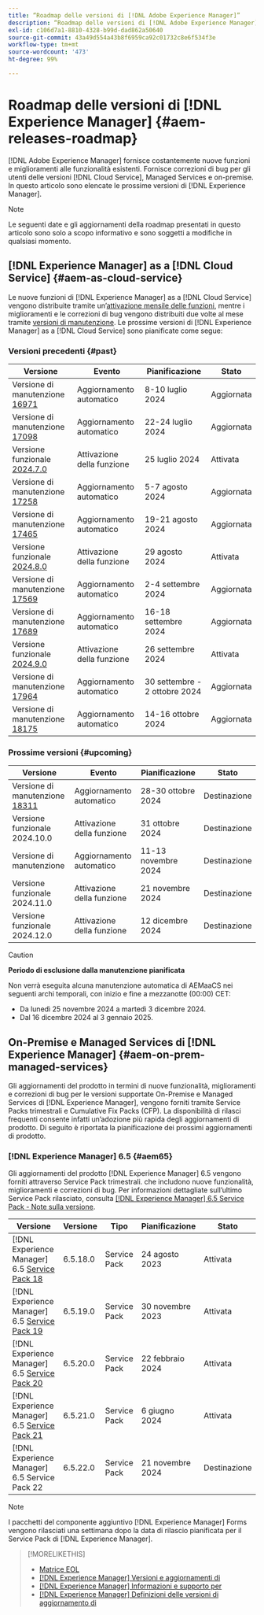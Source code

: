 ```yaml
---
title: “Roadmap delle versioni di [!DNL Adobe Experience Manager]”
description: “Roadmap delle versioni di [!DNL Adobe Experience Manager]”
exl-id: c106d7a1-8810-4328-b99d-dad862a50640
source-git-commit: 43a49d554a43b8f6959ca92c01732c8e6f534f3e
workflow-type: tm+mt
source-wordcount: '473'
ht-degree: 99%

---
```



# Roadmap delle versioni di [!DNL Experience Manager] {#aem-releases-roadmap}

[!DNL Adobe Experience Manager] fornisce costantemente nuove funzioni e miglioramenti alle funzionalità esistenti. Fornisce correzioni di bug per gli utenti delle versioni [!DNL Cloud Service], Managed Services e on-premise. In questo articolo sono elencate le prossime versioni di [!DNL Experience Manager].

>[!NOTE]
>
>Le seguenti date e gli aggiornamenti della roadmap presentati in questo articolo sono solo a scopo informativo e sono soggetti a modifiche in qualsiasi momento.

## [!DNL Experience Manager] as a [!DNL Cloud Service] {#aem-as-cloud-service}

Le nuove funzioni di [!DNL Experience Manager] as a [!DNL Cloud Service] vengono distribuite tramite un’[attivazione mensile delle funzioni](https://experienceleague.adobe.com/it/docs/experience-manager-cloud-service/content/release-notes/release-notes/release-notes-current), mentre i miglioramenti e le correzioni di bug vengono distribuiti due volte al mese tramite [versioni di manutenzione](https://experienceleague.adobe.com/it/docs/experience-manager-cloud-service/content/release-notes/maintenance/latest).
Le prossime versioni di [!DNL Experience Manager] as a [!DNL Cloud Service] sono pianificate come segue:

### Versioni precedenti {#past}

| Versione | Evento | Pianificazione | Stato |
|---|---|---|---|
| Versione di manutenzione [16971](https://experienceleague.adobe.com/it/docs/experience-manager-cloud-service/content/release-notes/maintenance/2024/2024-7-0#release-16971) | Aggiornamento automatico | 8-10 luglio 2024 | Aggiornata |
| Versione di manutenzione [17098](https://experienceleague.adobe.com/it/docs/experience-manager-cloud-service/content/release-notes/maintenance/2024/2024-7-0#release-17098) | Aggiornamento automatico | 22-24 luglio 2024 | Aggiornata |
| Versione funzionale [2024.7.0](https://experienceleague.adobe.com/it/docs/experience-manager-cloud-service/content/release-notes/release-notes/2024/release-notes-2024-7-0) | Attivazione della funzione | 25 luglio 2024 | Attivata |
| Versione di manutenzione [17258](https://experienceleague.adobe.com/it/docs/experience-manager-cloud-service/content/release-notes/maintenance/2024/2024-8-0#release-17258) | Aggiornamento automatico | 5-7 agosto 2024 | Aggiornata |
| Versione di manutenzione [17465](https://experienceleague.adobe.com/it/docs/experience-manager-cloud-service/content/release-notes/maintenance/2024/2024-8-0#release-17465) | Aggiornamento automatico | 19-21 agosto 2024 | Aggiornata |
| Versione funzionale [2024.8.0](https://experienceleague.adobe.com/it/docs/experience-manager-cloud-service/content/release-notes/release-notes/2024/release-notes-2024-8-0) | Attivazione della funzione | 29 agosto 2024 | Attivata |
| Versione di manutenzione [17569](https://experienceleague.adobe.com/it/docs/experience-manager-cloud-service/content/release-notes/maintenance/2024/2024-9-0#release-17569) | Aggiornamento automatico | 2-4 settembre 2024 | Aggiornata |
| Versione di manutenzione [17689](https://experienceleague.adobe.com/it/docs/experience-manager-cloud-service/content/release-notes/maintenance/2024/2024-9-0#release-17689) | Aggiornamento automatico | 16-18 settembre 2024 | Aggiornata |
| Versione funzionale [2024.9.0](https://experienceleague.adobe.com/it/docs/experience-manager-cloud-service/content/release-notes/release-notes/release-notes-current) | Attivazione della funzione | 26 settembre 2024 | Attivata |
| Versione di manutenzione [17964](https://experienceleague.adobe.com/it/docs/experience-manager-cloud-service/content/release-notes/maintenance/2024/2024-10-0#release-17964) | Aggiornamento automatico | 30 settembre - 2 ottobre 2024 | Aggiornata |
| Versione di manutenzione [18175](https://experienceleague.adobe.com/en/docs/experience-manager-cloud-service/content/release-notes/maintenance/2024/2024-10-0#release-18175) | Aggiornamento automatico | 14-16 ottobre 2024 | Aggiornata |

### Prossime versioni {#upcoming}

| Versione | Evento | Pianificazione | Stato |
|---|---|---|---|
| Versione di manutenzione [18311](https://experienceleague.adobe.com/it/docs/experience-manager-cloud-service/content/release-notes/maintenance/latest) | Aggiornamento automatico | 28-30 ottobre 2024 | Destinazione |
| Versione funzionale 2024.10.0 | Attivazione della funzione | 31 ottobre 2024 | Destinazione |
| Versione di manutenzione | Aggiornamento automatico | 11-13 novembre 2024 | Destinazione |
| Versione funzionale 2024.11.0 | Attivazione della funzione | 21 novembre 2024 | Destinazione |
| Versione funzionale 2024.12.0 | Attivazione della funzione | 12 dicembre 2024 | Destinazione |

>[!CAUTION]
>
>**Periodo di esclusione dalla manutenzione pianificata**
>
> Non verrà eseguita alcuna manutenzione automatica di AEMaaCS nei seguenti archi temporali, con inizio e fine a mezzanotte (00:00) CET:
>
>* Da lunedì 25 novembre 2024 a martedì 3 dicembre 2024.
>* Dal 16 dicembre 2024 al 3 gennaio 2025.

## On-Premise e Managed Services di [!DNL Experience Manager] {#aem-on-prem-managed-services}

Gli aggiornamenti del prodotto in termini di nuove funzionalità, miglioramenti e correzioni di bug per le versioni supportate On-Premise e Managed Services di [!DNL Experience Manager], vengono forniti tramite Service Packs trimestrali e Cumulative Fix Packs (CFP). La disponibilità di rilasci frequenti consente infatti un’adozione più rapida degli aggiornamenti di prodotto. Di seguito è riportata la pianificazione dei prossimi aggiornamenti di prodotto.

### [!DNL Experience Manager] 6.5 {#aem65}

Gli aggiornamenti del prodotto [!DNL Experience Manager] 6.5 vengono forniti attraverso Service Pack trimestrali. che includono nuove funzionalità, miglioramenti e correzioni di bug. Per informazioni dettagliate sull’ultimo Service Pack rilasciato, consulta [[!DNL Experience Manager] 6.5 Service Pack - Note sulla versione](https://experienceleague.adobe.com/it/docs/experience-manager-65/content/release-notes/release-notes).

| Versione | Versione | Tipo | Pianificazione | Stato |
|---|---|---|---|---|
| [!DNL Experience Manager] 6.5 [Service Pack 18](https://experienceleague.adobe.com/it/docs/experience-manager-65/content/release-notes/service-pack/6-5-18) | 6.5.18.0 | Service Pack | 24 agosto 2023 | Attivata |
| [!DNL Experience Manager] 6.5 [Service Pack 19](https://experienceleague.adobe.com/it/docs/experience-manager-65/content/release-notes/service-pack/6-5-19) | 6.5.19.0 | Service Pack | 30 novembre 2023 | Attivata |
| [!DNL Experience Manager] 6.5 [Service Pack 20](https://experienceleague.adobe.com/it/docs/experience-manager-65/content/release-notes/service-pack/6-5-20) | 6.5.20.0 | Service Pack | 22 febbraio 2024 | Attivata |
| [!DNL Experience Manager] 6.5 [Service Pack 21](https://experienceleague.adobe.com/it/docs/experience-manager-65/content/release-notes/release-notes) | 6.5.21.0 | Service Pack | 6 giugno 2024 | Attivata |
| [!DNL Experience Manager] 6.5 Service Pack 22 | 6.5.22.0 | Service Pack | 21 novembre 2024 | Destinazione |

>[!NOTE]
>
>I pacchetti del componente aggiuntivo [!DNL Experience Manager] Forms vengono rilasciati una settimana dopo la data di rilascio pianificata per il Service Pack di [!DNL Experience Manager].

>[!MORELIKETHIS]
>
>* [Matrice EOL](https://helpx.adobe.com/it/support/programs/eol-matrix.html)
>* [[!DNL Experience Manager] Versioni e aggiornamenti di](https://experienceleague.adobe.com/it/docs/experience-manager-release-information/aem-release-updates/aem-releases-updates)
>* [[!DNL Experience Manager] Informazioni e supporto per](https://experienceleague.adobe.com/it/docs/experience-manager-cloud-service)
>* [[!DNL Experience Manager] Definizioni delle versioni di aggiornamento di](/help/using/update-release-vehicle-definitions.md)
